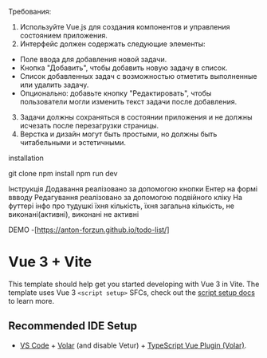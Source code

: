 Требования:

1. Используйте Vue.js для создания компонентов и управления состоянием приложения.
2. Интерфейс должен содержать следующие элементы:
  - Поле ввода для добавления новой задачи.
  - Кнопка "Добавить", чтобы добавить новую задачу в список.
  - Список добавленных задач с возможностью отметить         выполненные или удалить задачу.
  - Опционально: добавьте кнопку "Редактировать", чтобы пользователи могли изменить текст задачи после добавления.
3. Задачи должны сохраняться в состоянии приложения и не должны исчезать после перезагрузки страницы.
4. Верстка и дизайн могут быть простыми, но должны быть читабельными и эстетичными.


installation

git clone
npm install
npm run dev

Інструкція
Додавання реалізовано за допомогою кнопки Ентер на формі ввводу
Редагування реалізовано за допомогою подвійного кліку
На футтері інфо про тудушкі їхня кількість, їхня загальна кількість, не виконані(активні), виконані не активні

DEMO -[https://anton-forzun.github.io/todo-list/]

# Vue 3 + Vite

This template should help get you started developing with Vue 3 in Vite. The template uses Vue 3 `<script setup>` SFCs, check out the [script setup docs](https://v3.vuejs.org/api/sfc-script-setup.html#sfc-script-setup) to learn more.

## Recommended IDE Setup

- [VS Code](https://code.visualstudio.com/) + [Volar](https://marketplace.visualstudio.com/items?itemName=Vue.volar) (and disable Vetur) + [TypeScript Vue Plugin (Volar)](https://marketplace.visualstudio.com/items?itemName=Vue.vscode-typescript-vue-plugin).
